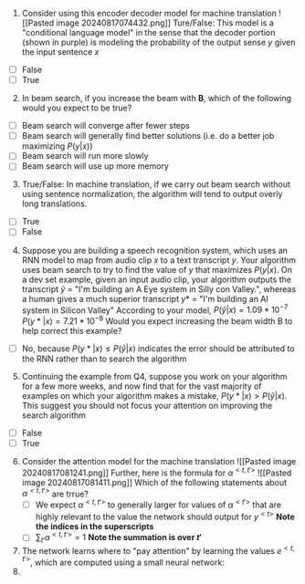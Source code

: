 1. Consider using this encoder decoder model for machine translation
![[Pasted image 20240817074432.png]]
Ture/False: This model is a "conditional language model" in the sense that the decoder portion (shown in purple) is modeling the probability of the output sense $y$ given the input  sentence $x$
- [ ] False
- [ ] True

2.  In beam search, if you increase the beam with **B**, which of the following would you expect to be true?
- [ ] Beam search will converge after fewer steps
- [ ] Beam search will generally find better solutions (i.e. do a better job maximizing $P(y|x)$)
- [ ] Beam search will run more slowly
- [ ] Beam search will use up more memory

3. True/False: In machine translation, if we carry out beam search without using sentence normalization, the algorithm will tend to output overly long translations.
- [ ] True
- [ ] False

4. Suppose you are building a speech recognition system, which uses an RNN model to map from audio clip $x$ to a text transcript $y$. Your algorithm uses beam search to try to find the value of $y$ that maximizes $P(y|x)$.
   On a dev set example, given an input audio clip, your algorithm outputs the transcript $\hat{y}$ = "I'm building an A Eye system in Silly con Valley.", whereas a human gives a much superior transcript $y*$ = "I'm building an AI system in Silicon Valley"
   According to your model,
   $P(\hat{y}|x) = 1.09 * 10^{-7}$
   $P(y*|x) = 7.21 * 10^{-8}$
   Would you expect increasing the beam width B to help correct this example?
   
- [ ] No, because $P(y*|x)  \leq P(\hat{y}|x)$ indicates the error should be attributed to the RNN rather than to search the algorithm 

5. Continuing the example from Q4, suppose you work on your algorithm for a few more weeks, and now find that for the vast majority of examples on which your algorithm makes a mistake, $P(y*|x) > P(\hat{y}|x)$. This suggest you should not focus your attention on improving the search algorithm
- [ ] False
- [ ] True

6. Consider the attention model for the machine translation
   ![[Pasted image 20240817081241.png]]
   Further, here is the formula for $\alpha ^{<t,t'>}$
   ![[Pasted image 20240817081411.png]]
   Which of the following statements about $\alpha ^{<t, t'>}$ are trrue?
   - [ ] We expect $\alpha^{<t, t'>}$ to generally larger for values of $\alpha^{<t'>}$ that are highly relevant to the value the network should output for $y ^{<t>}$ **Note the indices in the superscripts**
   - [ ] $\sum_{t'}\alpha^{<t, t'>} = 1$ **Note the summation is over $t'$**

 7. The network learns where to "pay attention" by learning the values $e^{<t, t'>}$, which are computed using a small neural network:
 8. 